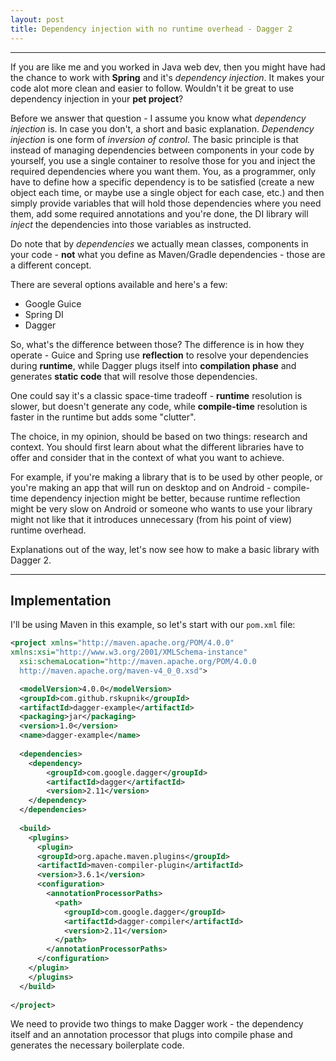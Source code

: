 ```yaml
---
layout: post
title: Dependency injection with no runtime overhead - Dagger 2
---
```


---

If you are like me and you worked in Java web dev, then you might have had the chance to work with **Spring** and it's *dependency injection*. It makes your code alot more clean and easier to follow. Wouldn't it be great to use dependency injection in your **pet project**?

Before we answer that question - I assume you know what *dependency injection* is. In case you don't, a short and basic explanation. *Dependency injection* is one form of *inversion of control*. The basic principle is that instead of managing dependencies between components in your code by yourself, you use a single container to resolve those for you and inject the required dependencies where you want them. You, as a programmer, only have to define how a specific dependency is to be satisfied (create a new object each time, or maybe use a single object for each case, etc.) and then simply provide variables that will hold those dependencies where you need them, add some required annotations and you're done, the DI library will *inject* the dependencies into those variables as instructed.

Do note that by *dependencies* we actually mean classes, components in your code - **not** what you define as Maven/Gradle dependencies - those are a different concept.

There are several options available and here's a few:
* Google Guice
* Spring DI
* Dagger

So, what's the difference between those? The difference is in how they operate - Guice and Spring use **reflection** to resolve your dependencies during **runtime**, while Dagger plugs itself into **compilation phase** and generates **static code** that will resolve those dependencies.

One could say it's a classic space-time tradeoff - **runtime** resolution is slower, but doesn't generate any code, while **compile-time** resolution is faster in the runtime but adds some "clutter".

The choice, in my opinion, should be based on two things: research and context. You should first learn about what the different libraries have to offer and consider that in the context of what you want to achieve.

For example, if you're making a library that is to be used by other people, or you're making an app that will run on desktop and on Android - compile-time dependency injection might be better, because runtime reflection might be very slow on Android or someone who wants to use your library might not like that it introduces unnecessary (from his point of view) runtime overhead.

Explanations out of the way, let's now see how to make a basic library with Dagger 2.

---
## Implementation

I'll be using Maven in this example, so let's start with our `pom.xml` file:

```xml
<project xmlns="http://maven.apache.org/POM/4.0.0" 
xmlns:xsi="http://www.w3.org/2001/XMLSchema-instance"
  xsi:schemaLocation="http://maven.apache.org/POM/4.0.0 
  http://maven.apache.org/maven-v4_0_0.xsd">

  <modelVersion>4.0.0</modelVersion>
  <groupId>com.github.rskupnik</groupId>
  <artifactId>dagger-example</artifactId>
  <packaging>jar</packaging>
  <version>1.0</version>
  <name>dagger-example</name>
  
  <dependencies>
    <dependency>
        <groupId>com.google.dagger</groupId>
        <artifactId>dagger</artifactId>
        <version>2.11</version>
    </dependency>
  </dependencies>
  
  <build>
    <plugins>
      <plugin>
      <groupId>org.apache.maven.plugins</groupId>
      <artifactId>maven-compiler-plugin</artifactId>
      <version>3.6.1</version>
      <configuration>
        <annotationProcessorPaths>
          <path>
            <groupId>com.google.dagger</groupId>
            <artifactId>dagger-compiler</artifactId>
            <version>2.11</version>
          </path>
        </annotationProcessorPaths>
      </configuration>
    </plugin>
    </plugins>
  </build>
  
</project>
```

We need to provide two things to make Dagger work - the dependency itself and an annotation processor that plugs into compile phase and generates the necessary boilerplate code.